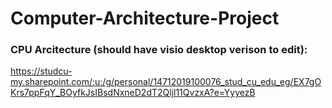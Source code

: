 # Computer-Architecture-Project

### CPU Arcitecture (should have visio desktop verison to edit):
https://studcu-my.sharepoint.com/:u:/g/personal/14712019100076_stud_cu_edu_eg/EX7gOKrs7ppFqY_BOyfkJsIBsdNxneD2dT2Qljl11QvzxA?e=YyyezB
